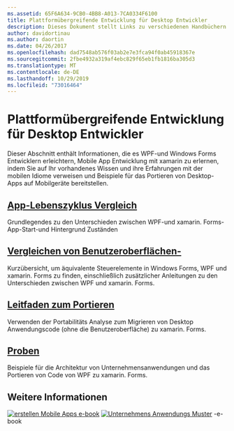 ```yaml
---
ms.assetid: 65F6A634-9CB0-4BB8-A013-7CA0334F6100
title: Plattformübergreifende Entwicklung für Desktop Entwickler
description: Dieses Dokument stellt Links zu verschiedenen Handbüchern dar, die xamarin. Forms für WPF-und Windows Forms-Entwickler beschreiben. Der verknüpfte Inhalt untersucht den Anwendungslebenszyklus, UI-Steuerelemente, Portierungs Anleitungen und Beispiele.
author: davidortinau
ms.author: daortin
ms.date: 04/26/2017
ms.openlocfilehash: dad7548ab576f03ab2e7e3fca94f0ab45918367e
ms.sourcegitcommit: 2fbe4932a319af4ebc829f65eb1fb1816ba305d3
ms.translationtype: MT
ms.contentlocale: de-DE
ms.lasthandoff: 10/29/2019
ms.locfileid: "73016464"
---
```

# <a name="cross-platform-for-desktop-developers"></a>Plattformübergreifende Entwicklung für Desktop Entwickler

Dieser Abschnitt enthält Informationen, die es WPF-und Windows Forms Entwicklern erleichtern, Mobile App Entwicklung mit xamarin zu erlernen, indem Sie auf Ihr vorhandenes Wissen und ihre Erfahrungen mit der mobilen Idiome verweisen und Beispiele für das Portieren von Desktop-Apps auf Mobilgeräte bereitstellen.

## <a name="app-lifecycle-comparisonlifecyclemd"></a>[App-Lebenszyklus Vergleich](lifecycle.md)

Grundlegendes zu den Unterschieden zwischen WPF-und xamarin. Forms-App-Start-und Hintergrund Zuständen

## <a name="ui-controls-comparisoncontrolsindexmd"></a>[Vergleichen von Benutzeroberflächen-](controls/index.md)

Kurzübersicht, um äquivalente Steuerelemente in Windows Forms, WPF und xamarin. Forms zu finden, einschließlich zusätzlicher Anleitungen zu den Unterschieden zwischen WPF und xamarin. Forms.

## <a name="porting-guidanceportingmd"></a>[Leitfaden zum Portieren](porting.md)

Verwenden der Portabilitäts Analyse zum Migrieren von Desktop Anwendungscode (ohne die Benutzeroberfläche) zu xamarin. Forms.

## <a name="samplessamplesmd"></a>[Proben](samples.md)

Beispiele für die Architektur von Unternehmensanwendungen und das Portieren von Code von WPF zu xamarin. Forms.

## <a name="learn-more"></a>Weitere Informationen

[![erstellen Mobile Apps e-book](images/creating-sml.png)](~/xamarin-forms/creating-mobile-apps-xamarin-forms/index.md) [![Unternehmens Anwendungs Muster](images/enterprise-sml.png)](~/xamarin-forms/enterprise-application-patterns/index.md) -e-book
